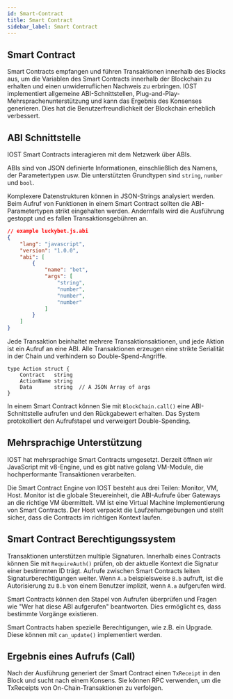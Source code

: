 ```yaml
---
id: Smart-Contract
title: Smart Contract
sidebar_label: Smart Contract
---
```


## Smart Contract

Smart Contracts empfangen und führen Transaktionen innerhalb des Blocks aus, um die Variablen des Smart Contracts innerhalb der Blockchain zu erhalten und einen unwiderruflichen Nachweis zu erbringen. IOST implementiert allgemeine ABI-Schnittstellen, Plug-and-Play-Mehrsprachenunterstützung und kann das Ergebnis des Konsenses generieren. Dies hat die Benutzerfreundlichkeit der Blockchain erheblich verbessert.


## ABI Schnittstelle

IOST Smart Contracts interagieren mit dem Netzwerk über ABIs.

ABIs sind von JSON definierte Informationen, einschließlich des Namens, der Parametertypen usw. Die unterstützten Grundtypen sind `string`, `number` und `bool`.

Komplexere Datenstrukturen können in JSON-Strings analysiert werden. Beim Aufruf von Funktionen in einem Smart Contract sollten die ABI-Parametertypen strikt eingehalten werden. Andernfalls wird die Ausführung gestoppt und es fallen Transaktionsgebühren an.

```json
// example luckybet.js.abi
{
    "lang": "javascript",
    "version": "1.0.0",
    "abi": [
        {
            "name": "bet",
            "args": [
                "string",
                "number",
                "number",
                "number"
            ]
        }
    ]
}
```
Jede Transaktion beinhaltet mehrere Transaktionsaktionen, und jede Aktion ist ein Aufruf an eine ABI. Alle Transaktionen erzeugen eine strikte Serialität in der Chain und verhindern so Double-Spend-Angriffe.
```golang
type Action struct {
	Contract   string  
	ActionName string
	Data       string  // A JSON Array of args
}
```
In einem Smart Contract können Sie mit `BlockChain.call()` eine ABI-Schnittstelle aufrufen und den Rückgabewert erhalten. Das System protokolliert den Aufrufstapel und verweigert Double-Spending.


## Mehrsprachige Unterstützung

IOST hat mehrsprachige Smart Contracts umgesetzt. Derzeit öffnen wir JavaScript mit v8-Engine, und es gibt native golang VM-Module, die hochperformante Transaktionen verarbeiten.

Die Smart Contract Engine von IOST besteht aus drei Teilen: Monitor, VM, Host. Monitor ist die globale Steuereinheit, die ABI-Aufrufe über Gateways an die richtige VM übermittelt. VM ist eine Virtual Machine Implementierung von Smart Contracts. Der Host verpackt die Laufzeitumgebungen und stellt sicher, dass die Contracts im richtigen Kontext laufen.


## Smart Contract Berechtigungssystem

Transaktionen unterstützen multiple Signaturen. Innerhalb eines Contracts können Sie mit `RequireAuth()` prüfen, ob der aktuelle Kontext die Signatur einer bestimmten ID trägt. Aufrufe zwischen Smart Contracts leiten Signaturberechtigungen weiter. Wenn `A.a` beispielsweise `B.b` aufruft, ist die Autorisierung zu `B.b` von einem Benutzer implizit, wenn `A.a` aufgerufen wird.

Smart Contracts können den Stapel von Aufrufen überprüfen und Fragen wie "Wer hat diese ABI aufgerufen" beantworten. Dies ermöglicht es, dass bestimmte Vorgänge existieren.

Smart Contracts haben spezielle Berechtigungen, wie z.B. ein Upgrade. Diese können mit `can_update()` implementiert werden.


## Ergebnis eines Aufrufs (Call)

Nach der Ausführung generiert der Smart Contract einen `TxReceipt` in den Block und sucht nach einem Konsens. Sie können RPC verwenden, um die TxReceipts von On-Chain-Transaktionen zu verfolgen.

